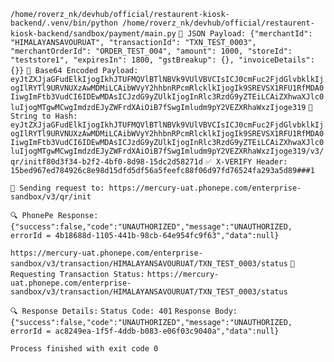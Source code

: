 


















`/home/roverz_nk/devhub/official/restaurent-kiosk-backend/.venv/bin/python /home/roverz_nk/devhub/official/restaurent-kiosk-backend/sandbox/payment/main.py` 
`🧾 JSON Payload: {"merchantId": "HIMALAYANSAVOURUAT", "transactionId": "TXN_TEST_0003", "merchantOrderId": "ORDER_TEST_004", "amount": 1000, "storeId": "teststore1", "expiresIn": 1800, "gstBreakup": {}, "invoiceDetails": {}}`
`🔐 Base64 Encoded Payload: eyJtZXJjaGFudElkIjogIkhJTUFMQVlBTlNBVk9VUlVBVCIsICJ0cmFuc2FjdGlvbklkIjogIlRYTl9URVNUXzAwMDMiLCAibWVyY2hhbnRPcmRlcklkIjogIk9SREVSX1RFU1RfMDA0IiwgImFtb3VudCI6IDEwMDAsICJzdG9yZUlkIjogInRlc3RzdG9yZTEiLCAiZXhwaXJlc0luIjogMTgwMCwgImdzdEJyZWFrdXAiOiB7fSwgImludm9pY2VEZXRhaWxzIjoge319`
`🔑 String to Hash: eyJtZXJjaGFudElkIjogIkhJTUFMQVlBTlNBVk9VUlVBVCIsICJ0cmFuc2FjdGlvbklkIjogIlRYTl9URVNUXzAwMDMiLCAibWVyY2hhbnRPcmRlcklkIjogIk9SREVSX1RFU1RfMDA0IiwgImFtb3VudCI6IDEwMDAsICJzdG9yZUlkIjogInRlc3RzdG9yZTEiLCAiZXhwaXJlc0luIjogMTgwMCwgImdzdEJyZWFrdXAiOiB7fSwgImludm9pY2VEZXRhaWxzIjoge319/v3/qr/initf80d3f34-b2f2-4bf0-8d98-15dc2d58271d`
`✅ X-VERIFY Header: 15bed967ed784926c8e98d15dfd5df56a5feefc88f06d97fd76524fa293a5d89###1`

`🚀 Sending request to: https://mercury-uat.phonepe.com/enterprise-sandbox/v3/qr/init`

`🔍 PhonePe Response:`
`{"success":false,"code":"UNAUTHORIZED","message":"UNAUTHORIZED, errorId = 4b18688d-1105-441b-98cb-64e954fc9f63","data":null}`



`https://mercury-uat.phonepe.com/enterprise-sandbox/v3/transaction/HIMALAYANSAVOURUAT/TXN_TEST_0003/status`
`📡 Requesting Transaction Status:`
`https://mercury-uat.phonepe.com/enterprise-sandbox/v3/transaction/HIMALAYANSAVOURUAT/TXN_TEST_0003/status`

`🔍 Response Details:`
`Status Code: 401`
`Response Body: {"success":false,"code":"UNAUTHORIZED","message":"UNAUTHORIZED, errorId = ac8249ea-1f5f-4ddb-b083-e06f03c9040a","data":null}`

`Process finished with exit code 0`
